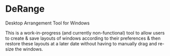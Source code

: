# DeRange
Desktop Arrangement Tool for Windows

This is a work-in-progress (and currently non-functional) tool to allow users to create & save layouts of windows according to their preferences & then restore these layouts at a later date without having to manually drag and re-size the windows.
